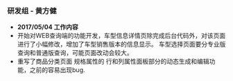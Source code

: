 ### 研发组 - 黄方健

* **2017/05/04 工作内容**
 * 开始对WEB查询端的功能开发，车型信息详情页除完成后台代码外，对该页面进行了小幅修改，增加了车型销售版本的信息显示。
 车型选择页面要分专业版查询和普通版查询，可能页面改动会较大。
 * 重写了商品分类页面 规格属性的 行和列属性面板部分的动态生成和编辑功能，之前的容易出现bug.
